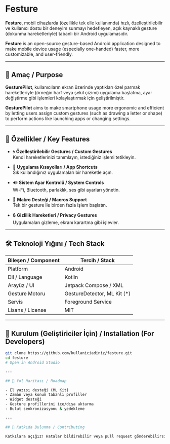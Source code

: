 # Festure

**Festure**, mobil cihazlarda (özellikle tek elle kullanımda) hızlı, özelleştirilebilir ve kullanıcı dostu bir deneyim sunmayı hedefleyen, açık kaynaklı gesture (dokunma hareketleriyle) tabanlı bir Android uygulamasıdır.

**Festure** is an open-source gesture-based Android application designed to make mobile device usage (especially one-handed) faster, more customizable, and user-friendly.

---

## 🎯 Amaç / Purpose

**GesturePilot**, kullanıcıların ekran üzerinde yaptıkları özel parmak hareketleriyle (örneğin harf veya şekil çizimi) uygulama başlatma, ayar değiştirme gibi işlemleri kolaylaştırmak için geliştirilmiştir.

**GesturePilot** aims to make smartphone usage more ergonomic and efficient by letting users assign custom gestures (such as drawing a letter or shape) to perform actions like launching apps or changing settings.

---

## 🔑 Özellikler / Key Features

- 🌀 **Özelleştirilebilir Gestures / Custom Gestures**  
  Kendi hareketlerinizi tanımlayın, istediğiniz işlemi tetikleyin.

- 📲 **Uygulama Kısayolları / App Shortcuts**  
  Sık kullandığınız uygulamaları bir hareketle açın.

- 🔊 **Sistem Ayar Kontrolü / System Controls**  
  Wi-Fi, Bluetooth, parlaklık, ses gibi ayarları yönetin.

- 🔁 **Makro Desteği / Macros Support**  
  Tek bir gesture ile birden fazla işlem başlatın.

- 🔒 **Gizlilik Hareketleri / Privacy Gestures**  
  Uygulamaları gizleme, ekranı karartma gibi işlevler.

---

## 🛠️ Teknoloji Yığını / Tech Stack

| Bileşen / Component | Tercih / Stack               |
|--------------------|------------------------------|
| Platform           | Android                      |
| Dil / Language     | Kotlin                       |
| Arayüz / UI        | Jetpack Compose / XML        |
| Gesture Motoru     | GestureDetector, ML Kit (*)  |
| Servis             | Foreground Service           |
| Lisans / License   | MIT                          |

---

## 🚀 Kurulum (Geliştiriciler İçin) / Installation (For Developers)

```bash
git clone https://github.com/kullaniciadiniz/festure.git
cd festure
# Open in Android Studio

---

## 📅 Yol Haritası / Roadmap

- El yazısı desteği (ML Kit)
- Zaman veya konum tabanlı profiller
- Widget desteği
- Gesture profillerini içe/dışa aktarma
- Bulut senkronizasyonu & yedekleme

---

## 🤝 Katkıda Bulunma / Contributing

Katkılara açığız! Hatalar bildirebilir veya pull request gönderebilirsiniz.

